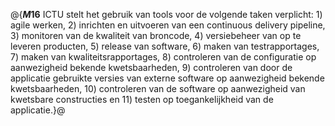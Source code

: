 @{**$M16$**
ICTU stelt het gebruik van tools voor de volgende taken verplicht: 1) agile werken, 2) inrichten en uitvoeren van een continuous delivery pipeline, 3) monitoren van de kwaliteit van broncode, 4) versiebeheer van op te leveren producten, 5) release van software, 6) maken van testrapportages, 7) maken van kwaliteitsrapportages, 8) controleren van de configuratie op aanwezigheid bekende kwetsbaarheden, 9) controleren van door de applicatie gebruikte versies van externe software op aanwezigheid bekende kwetsbaarheden, 10) controleren van de software op aanwezigheid van kwetsbare constructies en 11) testen op toegankelijkheid van de applicatie.}@
